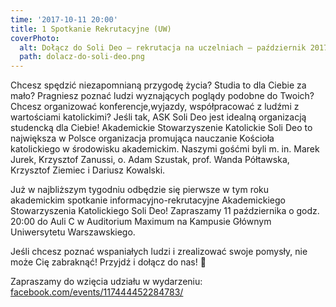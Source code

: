 ```yaml
---
time: '2017-10-11 20:00'
title: 1 Spotkanie Rekrutacyjne (UW)
coverPhoto:
  alt: Dołącz do Soli Deo — rekrutacja na uczelniach — październik 2017
  path: dolacz-do-soli-deo.png
---
```

Chcesz spędzić niezapomnianą przygodę życia? Studia to dla Ciebie za mało? Pragniesz poznać ludzi wyznających poglądy podobne do Twoich? Chcesz organizować konferencje,wyjazdy, współpracować z ludźmi z wartościami katolickimi?  Jeśli tak, ASK Soli Deo jest idealną organizacją studencką dla Ciebie!
Akademickie Stowarzyszenie Katolickie Soli Deo to największa w Polsce organizacja promująca nauczanie Kościoła katolickiego w środowisku akademickim. Naszymi gośćmi byli m. in. Marek Jurek, Krzysztof Zanussi, o. Adam Szustak, prof. Wanda Półtawska, Krzysztof Ziemiec i Dariusz Kowalski. 

Już w najbliższym tygodniu odbędzie się pierwsze w tym roku akademickim spotkanie informacyjno-rekrutacyjne Akademickiego Stowarzyszenia Katolickiego Soli Deo! Zapraszamy 11 października o godz. 20:00 do Auli C w Auditorium Maximum na Kampusie Głównym Uniwersytetu Warszawskiego.

Jeśli chcesz poznać wspaniałych ludzi i zrealizować swoje pomysły, nie może Cię zabraknąć!
Przyjdź i dołącz do nas! 🙂

Zapraszamy do wzięcia udziału w wydarzeniu: [facebook.com/events/117444452284783/](https://www.facebook.com/events/117444452284783/)